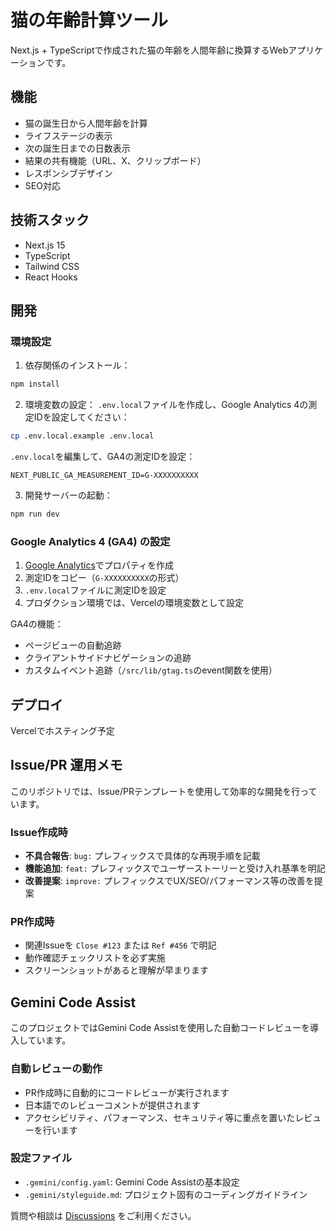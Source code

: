 # 猫の年齢計算ツール

Next.js + TypeScriptで作成された猫の年齢を人間年齢に換算するWebアプリケーションです。

## 機能

- 猫の誕生日から人間年齢を計算
- ライフステージの表示
- 次の誕生日までの日数表示
- 結果の共有機能（URL、X、クリップボード）
- レスポンシブデザイン
- SEO対応

## 技術スタック

- Next.js 15
- TypeScript
- Tailwind CSS
- React Hooks

## 開発

### 環境設定

1. 依存関係のインストール：
```bash
npm install
```

2. 環境変数の設定：
`.env.local`ファイルを作成し、Google Analytics 4の測定IDを設定してください：
```bash
cp .env.local.example .env.local
```

`.env.local`を編集して、GA4の測定IDを設定：
```
NEXT_PUBLIC_GA_MEASUREMENT_ID=G-XXXXXXXXXX
```

3. 開発サーバーの起動：
```bash
npm run dev
```

### Google Analytics 4 (GA4) の設定

1. [Google Analytics](https://analytics.google.com/)でプロパティを作成
2. 測定IDをコピー（`G-XXXXXXXXXX`の形式）
3. `.env.local`ファイルに測定IDを設定
4. プロダクション環境では、Vercelの環境変数として設定

GA4の機能：
- ページビューの自動追跡
- クライアントサイドナビゲーションの追跡
- カスタムイベント追跡（`/src/lib/gtag.ts`のevent関数を使用）

## デプロイ

Vercelでホスティング予定

## Issue/PR 運用メモ

このリポジトリでは、Issue/PRテンプレートを使用して効率的な開発を行っています。

### Issue作成時
- **不具合報告**: `bug:` プレフィックスで具体的な再現手順を記載
- **機能追加**: `feat:` プレフィックスでユーザーストーリーと受け入れ基準を明記
- **改善提案**: `improve:` プレフィックスでUX/SEO/パフォーマンス等の改善を提案

### PR作成時
- 関連Issueを `Close #123` または `Ref #456` で明記
- 動作確認チェックリストを必ず実施
- スクリーンショットがあると理解が早まります

## Gemini Code Assist

このプロジェクトではGemini Code Assistを使用した自動コードレビューを導入しています。

### 自動レビューの動作
- PR作成時に自動的にコードレビューが実行されます
- 日本語でのレビューコメントが提供されます
- アクセシビリティ、パフォーマンス、セキュリティ等に重点を置いたレビューを行います

### 設定ファイル
- `.gemini/config.yaml`: Gemini Code Assistの基本設定
- `.gemini/styleguide.md`: プロジェクト固有のコーディングガイドライン

質問や相談は [Discussions](https://github.com/tsuchiya-yu/cat_tools/discussions) をご利用ください。

